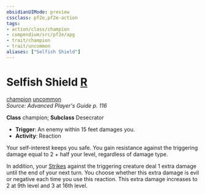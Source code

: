 ```yaml
---
obsidianUIMode: preview
cssclass: pf2e,pf2e-action
tags:
- action/class/champion
- compendium/src/pf2e/apg
- trait/champion
- trait/uncommon
aliases: ["Selfish Shield"]
---
```

# Selfish Shield [R](chapter-9-playing-the-game.md#Actions "Reaction")
[champion](Reference/Rules/Traits/champion.md "Champion Class Trait")  [uncommon](uncommon.md "Uncommon Rarity Trait")  
*Source: Advanced Player's Guide p. 116*  

**Class** champion; **Subclass** Desecrator
- **Trigger**: An enemy within 15 feet damages you.
- **Activity**: Reaction

Your self-interest keeps you safe. You gain resistance against the triggering damage equal to 2 + half your level, regardless of damage type.

In addition, your [Strikes](strike.md) against the triggering creature deal 1 extra damage until the end of your next turn. You choose whether this extra damage is evil or negative each time you use this reaction. This extra damage increases to 2 at 9th level and 3 at 16th level.